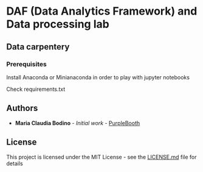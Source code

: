 # DAF (Data Analytics Framework) and Data processing lab 
## Data carpentery

### Prerequisites

Install Anaconda or Minianaconda in order to play with jupyter notebooks

Check requirements.txt

## Authors

* **Maria Claudia Bodino** - *Initial work* - [PurpleBooth](https://github.com/PurpleBooth)

## License

This project is licensed under the MIT License - see the [LICENSE.md](LICENSE.md) file for details
